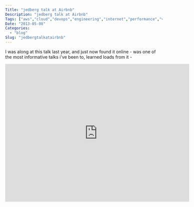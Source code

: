 ```yaml
---
Title: "jedberg talk at Airbnb"
Description: "jedberg talk at Airbnb"
Tags: ["aws","cloud","devops","engineering","internet","performance","video","web"]
Date: "2013-05-08"
Categories:
  - "blog"
Slug: "jedbergtalkatairbnb"
---
```

<p>I was along at this talk last year, and just now found it online - was one of the most informative talks i've been to, learned loads from it -</p><p><iframe width="590" height="443" src="http://www.youtube.com/embed/cCAO9moDucI?feature=oembed" frameborder="0" allowfullscreen></iframe></p>
